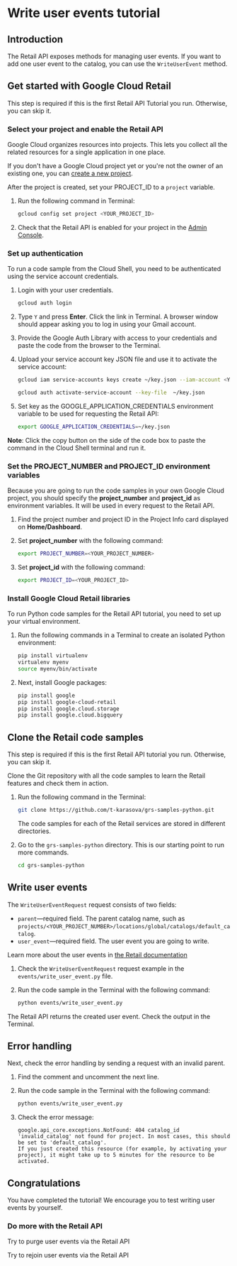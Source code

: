 <walkthrough-metadata>
  <meta name="title" content="Write user events tutorial" />
  <meta name="description" content="Use this method if you want to add one user event to the catalog." />
  <meta name="component_id" content="593554" />
</walkthrough-metadata>

# Write user events tutorial

## Introduction

The Retail API exposes methods for managing user events.
If you want to add one user event to the catalog, you can use the `WriteUserEvent` method.

<walkthrough-tutorial-duration duration="5"></walkthrough-tutorial-duration>

## Get started with Google Cloud Retail

This step is required if this is the first Retail API Tutorial you run.
Otherwise, you can skip it.

### Select your project and enable the Retail API

Google Cloud organizes resources into projects. This lets you
collect all the related resources for a single application in one place.

If you don't have a Google Cloud project yet or you're not the owner of an existing one, you can
[create a new project](https://console.cloud.google.com/projectcreate).

After the project is created, set your PROJECT_ID to a ```project``` variable.
1. Run the following command in Terminal:
    ```bash
    gcloud config set project <YOUR_PROJECT_ID>
    ```

1. Check that the Retail API is enabled for your project in the [Admin Console](https://console.cloud.google.com/ai/retail/).

### Set up authentication

To run a code sample from the Cloud Shell, you need to be authenticated using the service account credentials.

1. Login with your user credentials.
    ```bash
    gcloud auth login
    ```

1. Type `Y` and press **Enter**. Click the link in Terminal. A browser window should appear asking you to log in using your Gmail account.

1. Provide the Google Auth Library with access to your credentials and paste the code from the browser to the Terminal.

1. Upload your service account key JSON file and use it to activate the service account:

    ```bash
    gcloud iam service-accounts keys create ~/key.json --iam-account <YOUR_SERVICE_ACCOUNT_EMAIL>
    ```

    ```bash
    gcloud auth activate-service-account --key-file  ~/key.json
    ```

1. Set key as the GOOGLE_APPLICATION_CREDENTIALS environment variable to be used for requesting the Retail API:
    ```bash
    export GOOGLE_APPLICATION_CREDENTIALS=~/key.json
    ```

**Note**: Click the copy button on the side of the code box to paste the command in the Cloud Shell terminal and run it.

### Set the PROJECT_NUMBER and PROJECT_ID environment variables

Because you are going to run the code samples in your own Google Cloud project, you should specify the **project_number** and **project_id** as environment variables. It will be used in every request to the Retail API.

1. Find the project number and project ID in the Project Info card displayed on **Home/Dashboard**.

1. Set **project_number** with the following command:
    ```bash
    export PROJECT_NUMBER=<YOUR_PROJECT_NUMBER>
    ```
1. Set **project_id** with the following command:
    ```bash
    export PROJECT_ID=<YOUR_PROJECT_ID>
    ```

### Install Google Cloud Retail libraries

To run Python code samples for the Retail API tutorial, you need to set up your virtual environment.

1. Run the following commands in a Terminal to create an isolated Python environment:
    ```bash
    pip install virtualenv
    virtualenv myenv
    source myenv/bin/activate
    ```
1. Next, install Google packages:
    ```bash
    pip install google
    pip install google-cloud-retail
    pip install google.cloud.storage
    pip install google.cloud.bigquery

    ```

## Clone the Retail code samples

This step is required if this is the first Retail API tutorial you run.
Otherwise, you can skip it.

Clone the Git repository with all the code samples to learn the Retail features and check them in action.

<!-- TODO(ianan): change the repository link -->
1. Run the following command in the Terminal:
    ```bash
    git clone https://github.com/t-karasova/grs-samples-python.git
    ```

    The code samples for each of the Retail services are stored in different directories.

1. Go to the ```grs-samples-python``` directory. This is our starting point to run more commands.
    ```bash
    cd grs-samples-python
    ```

## Write user events

The `WriteUserEventRequest` request consists of two fields:
- `parent`—required field. The parent catalog name, such as `projects/<YOUR_PROJECT_NUMBER>/locations/global/catalogs/default_catalog`.
- `user_event`—required field. The user event you are going to write.

Learn more about the user events in [the Retail documentation](https://cloud.google.com/retail/docs/reference/rpc/google.cloud.retail.v2#userevent)

1. Check the `WriteUserEventRequest` request example in the <walkthrough-editor-select-regex filePath="cloudshell_open/grs-samples-python/events/write_user_event.py" regex="# get write user event request">`events/write_user_event.py`</walkthrough-editor-select-regex> file.

1. Run the code sample in the Terminal with the following command:
    ```bash
    python events/write_user_event.py
    ```

The Retail API returns the created user event. Check the output in the Terminal.


## Error handling

Next, check the error handling by sending a request with an invalid parent.

1. Find the <walkthrough-editor-select-regex filePath="cloudshell_open/grs-samples-python/events/write_user_event.py" regex="# TO CHECK THE ERROR HANDLING TRY TO PASS INVALID CATALOG:">comment</walkthrough-editor-select-regex> and uncomment the next line.

1. Run the code sample in the Terminal with the following command:
    ```bash
    python events/write_user_event.py
    ```

1. Check the error message:
    ```terminal
    google.api_core.exceptions.NotFound: 404 catalog_id 'invalid_catalog' not found for project. In most cases, this should be set to 'default_catalog'.
    If you just created this resource (for example, by activating your project), it might take up to 5 minutes for the resource to be activated.
    ```

## Congratulations

<walkthrough-conclusion-trophy></walkthrough-conclusion-trophy>

You have completed the tutorial! We encourage you to test writing user events by yourself.

<walkthrough-inline-feedback></walkthrough-inline-feedback>

### Do more with the Retail API

<walkthrough-tutorial-card id="retail_api_v2_purge_user_events_python" icon="LOGO_PYTHON" title="Purge user events tutorial" keepPrevious=true>Try to purge user events via the Retail API</walkthrough-tutorial-card>

<walkthrough-tutorial-card id="retail_api_v2_rejoin_user_events_python" icon="LOGO_PYTHON" title="Rejoin user events tutorial" keepPrevious=true>
Try to rejoin user events via the Retail API</walkthrough-tutorial-card>
